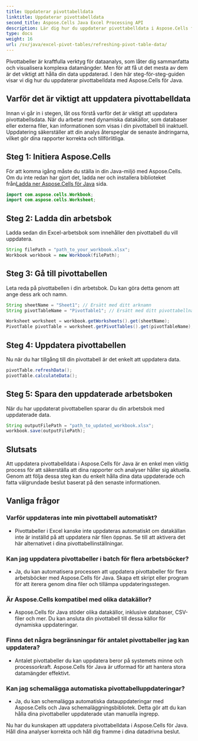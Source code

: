 ```yaml
---
title: Uppdaterar pivottabelldata
linktitle: Uppdaterar pivottabelldata
second_title: Aspose.Cells Java Excel Processing API
description: Lär dig hur du uppdaterar pivottabelldata i Aspose.Cells för Java. Håll dina data uppdaterade utan ansträngning.
type: docs
weight: 16
url: /sv/java/excel-pivot-tables/refreshing-pivot-table-data/
---
```


Pivottabeller är kraftfulla verktyg för dataanalys, som låter dig sammanfatta och visualisera komplexa datamängder. Men för att få ut det mesta av dem är det viktigt att hålla din data uppdaterad. I den här steg-för-steg-guiden visar vi dig hur du uppdaterar pivottabelldata med Aspose.Cells för Java.

## Varför det är viktigt att uppdatera pivottabelldata

Innan vi går in i stegen, låt oss förstå varför det är viktigt att uppdatera pivottabellsdata. När du arbetar med dynamiska datakällor, som databaser eller externa filer, kan informationen som visas i din pivottabell bli inaktuell. Uppdatering säkerställer att din analys återspeglar de senaste ändringarna, vilket gör dina rapporter korrekta och tillförlitliga.

## Steg 1: Initiera Aspose.Cells

 För att komma igång måste du ställa in din Java-miljö med Aspose.Cells. Om du inte redan har gjort det, ladda ner och installera biblioteket från[Ladda ner Aspose.Cells för Java](https://releases.aspose.com/cells/java/) sida.

```java
import com.aspose.cells.Workbook;
import com.aspose.cells.Worksheet;
```

## Steg 2: Ladda din arbetsbok

Ladda sedan din Excel-arbetsbok som innehåller den pivottabell du vill uppdatera.

```java
String filePath = "path_to_your_workbook.xlsx";
Workbook workbook = new Workbook(filePath);
```

## Steg 3: Gå till pivottabellen

Leta reda på pivottabellen i din arbetsbok. Du kan göra detta genom att ange dess ark och namn.

```java
String sheetName = "Sheet1"; // Ersätt med ditt arknamn
String pivotTableName = "PivotTable1"; // Ersätt med ditt pivottabellnamn

Worksheet worksheet = workbook.getWorksheets().get(sheetName);
PivotTable pivotTable = worksheet.getPivotTables().get(pivotTableName);
```

## Steg 4: Uppdatera pivottabellen

Nu när du har tillgång till din pivottabell är det enkelt att uppdatera data.

```java
pivotTable.refreshData();
pivotTable.calculateData();
```

## Steg 5: Spara den uppdaterade arbetsboken

När du har uppdaterat pivottabellen sparar du din arbetsbok med uppdaterade data.

```java
String outputFilePath = "path_to_updated_workbook.xlsx";
workbook.save(outputFilePath);
```

## Slutsats

Att uppdatera pivottabelldata i Aspose.Cells för Java är en enkel men viktig process för att säkerställa att dina rapporter och analyser håller sig aktuella. Genom att följa dessa steg kan du enkelt hålla dina data uppdaterade och fatta välgrundade beslut baserat på den senaste informationen.

## Vanliga frågor

### Varför uppdateras inte min pivottabell automatiskt?
   - Pivottabeller i Excel kanske inte uppdateras automatiskt om datakällan inte är inställd på att uppdatera när filen öppnas. Se till att aktivera det här alternativet i dina pivottabellinställningar.

### Kan jag uppdatera pivottabeller i batch för flera arbetsböcker?
   - Ja, du kan automatisera processen att uppdatera pivottabeller för flera arbetsböcker med Aspose.Cells för Java. Skapa ett skript eller program för att iterera genom dina filer och tillämpa uppdateringsstegen.

### Är Aspose.Cells kompatibel med olika datakällor?
   - Aspose.Cells för Java stöder olika datakällor, inklusive databaser, CSV-filer och mer. Du kan ansluta din pivottabell till dessa källor för dynamiska uppdateringar.

### Finns det några begränsningar för antalet pivottabeller jag kan uppdatera?
   - Antalet pivottabeller du kan uppdatera beror på systemets minne och processorkraft. Aspose.Cells för Java är utformad för att hantera stora datamängder effektivt.

### Kan jag schemalägga automatiska pivottabelluppdateringar?
   - Ja, du kan schemalägga automatiska datauppdateringar med Aspose.Cells och Java schemaläggningsbibliotek. Detta gör att du kan hålla dina pivottabeller uppdaterade utan manuella ingrepp.

Nu har du kunskapen att uppdatera pivottabelldata i Aspose.Cells för Java. Håll dina analyser korrekta och håll dig framme i dina datadrivna beslut.